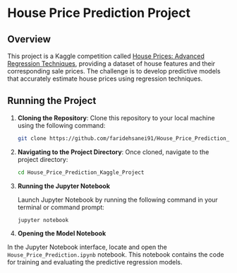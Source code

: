 # House Price Prediction Project

## Overview
This project is a Kaggle competition called [House Prices: Advanced Regression Techniques](https://www.kaggle.com/c/house-prices-advanced-regression-techniques), providing a dataset of house features and their corresponding sale prices. The challenge is to develop predictive models that accurately estimate house prices using regression techniques.

## Running the Project

1. **Cloning the Repository**:
   Clone this repository to your local machine using the following command:

   ```bash
   git clone https://github.com/faridehsanei91/House_Price_Prediction_Kaggle_Project.git
2. **Navigating to the Project Directory**:
   Once cloned, navigate to the project directory:

   ```bash
   cd House_Price_Prediction_Kaggle_Project
3. **Running the Jupyter Notebook**

   Launch Jupyter Notebook by running the following command in your terminal or command prompt:

   ```bash
   jupyter notebook

4. **Opening the Model Notebook**

In the Jupyter Notebook interface, locate and open the `House_Price_Prediction.ipynb` notebook. This notebook contains the code for training and evaluating the predictive regression models.
